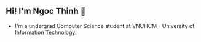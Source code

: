 ## Hi! I'm Ngoc Thinh 👋
<ul>
  <li>I'm a undergrad Computer Science student at VNUHCM - University of Information Technology.</li>
<!--   <li>I'm really interested in AI and Machine Learning, and I'm starting learn about it 🎯🎯🎯</li> -->
</ul>
